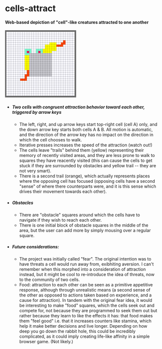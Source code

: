 # cells-attract

#### Web-based depiction of "cell"-like creatures attracted to one another

![picture alt](cell_small.png "Cells in action")

* ##### Two cells with congruent attraction behavior toward each other, triggered by arrow keys
    * The left, right, and up arrow keys start top-right cell (cell A) only, and the down arrow key starts both cells A & B. All motion is automatic, and the direction of the arrow key has no impact on the direction in which the cell chooses to walk.
    * Iterative presses increases the speed of the attraction (watch out!)
    * The cells leave "trails" behind them (yellow) representing their memory of recently visited areas, and they are less prone to walk to squares they have reacently visited (this can cause the cells to get stuck if they are surrounded by obstacles and yellow trail -- they are not very smart). 
    * There is a second trail (orange), which actually represents places where the opposing cell has focused (opposing cells have a second "sense" of where there counterparts were, and it is this sense which drives their movement towards each other).
    
* ##### Obstacles
    * There are "obstacle" squares around which the cells have to navigate if they wish to reach each other.
    * There is one initial block of obstacle squares in the middle of the area, but the user can add more by simply mousing over a regular square.

* ##### Future considerations:
    * The project was initially called "fear". The original intention was to have threats a cell would run away from, exibhiting aversion. I can't remember when this morphed into a consideration of attraction instead, but it might be cool to re-introduce the idea of threats, now to the community of two cells.
    * Food: attraction to each other can be seen as a primitive appetitive response, although through unrealistic means (a second sense of the other as opposed to actions taken based on experience, and a cause for attraction). In tandem with the original fear idea, it would be interesting to make "food" squares, which the cells seek out and compete for, not because they are programmed to seek them out but rather because they learn to like the effects it has: that food makes them "feel good" i.e. that it increases counters like stamina, which help it make better decisions and live longer. Depending on how deep you go down the rabbit hole, this could be incredibly complicated, as it could imply creating life-like affinity in a simple browser game. (Not likely.)
